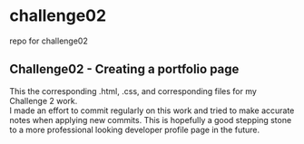 # challenge02
repo for challenge02

## Challenge02 - Creating a portfolio page

This the corresponding .html, .css, and corresponding files for my Challenge 2 work.  
I made an effort to commit regularly on this work and tried to make accurate notes when applying new commits.
This is hopefully a good stepping stone to a more professional looking developer profile page in the future.
